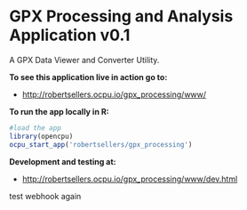 # GPX Processing and Analysis Application v0.1
A GPX Data Viewer and Converter Utility.

**To see this application live in action go to:**

- http://robertsellers.ocpu.io/gpx_processing/www/

**To run the app locally in R:**
  ```r
#load the app
library(opencpu)
ocpu_start_app('robertsellers/gpx_processing')
```

**Development and testing at:**

- http://robertsellers.ocpu.io/gpx_processing/www/dev.html

test webhook again